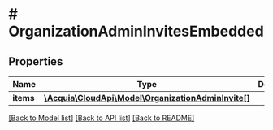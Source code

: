 # # OrganizationAdminInvitesEmbedded

## Properties

Name | Type | Description | Notes
------------ | ------------- | ------------- | -------------
**items** | [**\Acquia\CloudApi\Model\OrganizationAdminInvite[]**](OrganizationAdminInvite.md) |  | [optional]

[[Back to Model list]](../../README.md#models) [[Back to API list]](../../README.md#endpoints) [[Back to README]](../../README.md)
